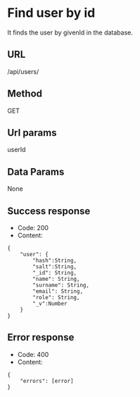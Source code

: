# Find user by id

It finds the user by givenId in the database.

## URL

/api/users/<userId>

## Method

GET

## Url params

userId

## Data Params

None

## Success response

- Code: 200
- Content:
```
{
    "user": {
        "hash":String,
        "salt":String,
        "_id": String,
        "name": String,
        "surname": String,
        "email": String,
        "role": String,
        "_v":Number
    }
}
```

## Error response
- Code: 400
- Content:
```
{
    "errors": [error]
}
```